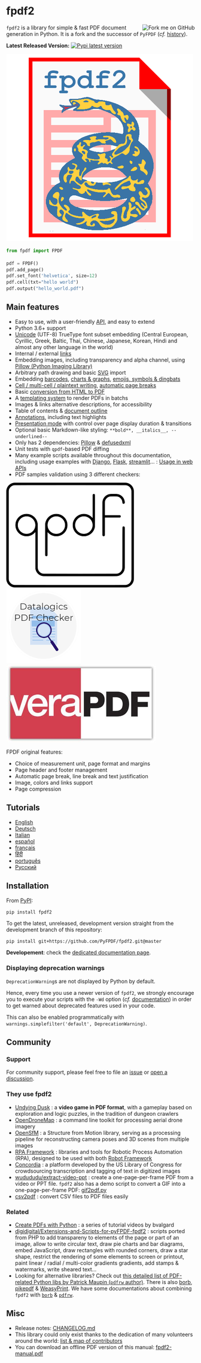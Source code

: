 # fpdf2 #

<a href='https://github.com/PyFPDF/fpdf2'><img src='https://s3.amazonaws.com/github/ribbons/forkme_right_red_aa0000.png' alt='Fork me on GitHub' border='0' align='right' /></a>

`fpdf2` is a library for simple & fast PDF document generation in Python.
It is a fork and the successor of `PyFPDF` (_cf._ [history](https://pyfpdf.github.io/fpdf2/Development.html#history)).

**Latest Released Version:** [![Pypi latest version](https://img.shields.io/pypi/v/fpdf2.svg)](https://pypi.python.org/pypi/fpdf2)

![fpdf2 logo](fpdf2-logo.png)

```python
from fpdf import FPDF

pdf = FPDF()
pdf.add_page()
pdf.set_font('helvetica', size=12)
pdf.cell(txt="hello world")
pdf.output("hello_world.pdf")
```

## Main features ##

* Easy to use, with a user-friendly [API](https://pyfpdf.github.io/fpdf2/fpdf/), and easy to extend
* Python 3.6+ support
* [Unicode](Unicode.md) (UTF-8) TrueType font subset embedding (Central European, Cyrillic, Greek, Baltic, Thai, Chinese, Japanese, Korean, Hindi and almost any other language in the world)
* Internal / external [links](Links.md)
* Embedding images, including transparency and alpha channel, using [Pillow (Python Imaging Library)](https://pillow.readthedocs.io/en/stable/)
* Arbitrary path drawing and basic [SVG](SVG.md) import
* Embedding [barcodes](Barcodes.md), [charts & graphs](Maths.md), [emojis, symbols & dingbats](EmojisSymbolsDingbats.md)
* [Cell / multi-cell / plaintext writing](Text.md), [automatic page breaks](PageBreaks.md)
* Basic [conversion from HTML to PDF](HTML.md)
* A [templating system](Templates.md) to render PDFs in batchs
* Images & links alternative descriptions, for accessibility
* Table of contents & [document outline](DocumentOutlineAndTableOfContents.md)
* [Annotations](Annotations.md), including text highlights
* [Presentation mode](Presentations.md) with control over page display duration & transitions
* Optional basic Markdown-like styling: `**bold**, __italics__, --underlined--`
* Only has 2 dependencies: [Pillow](https://pillow.readthedocs.io/en/stable/) & [defusedxml](https://pypi.org/project/defusedxml/)
* Unit tests with `qpdf`-based PDF diffing
* Many example scripts available throughout this documentation, including usage examples with [Django](https://www.djangoproject.com/), [Flask](https://flask.palletsprojects.com), [streamlit](https://streamlit.io/)... : [Usage in web APIs](UsageInWebAPI.md)
* PDF samples validation using 3 different checkers:

[![QPDF logo](qpdf-logo.svg)](https://github.com/qpdf/qpdf)
[![PDF Checker logo](pdfchecker-logo.png)](https://www.datalogics.com/products/pdf-tools/pdf-checker/)
[![VeraPDF logo](vera-logo.jpg)](https://verapdf.org)

FPDF original features:

* Choice of measurement unit, page format and margins
* Page header and footer management
* Automatic page break, line break and text justification
* Image, colors and links support
* Page compression

## Tutorials ##

* [English](Tutorial.md)
* [Deutsch](Tutorial-de.md)
* [Italian](Tutorial-it.md)
* [español](Tutorial-es.md)
* [français](Tutorial-fr.md)
* [हिंदी](Tutorial-हिंदी.md)
* [português](Tutorial-pt.md)
* [Русский](Tutorial-ru.md)

## Installation ##

From [PyPI](https://pypi.python.org/pypi/fpdf2):
```nash
pip install fpdf2
```

To get the latest, unreleased, development version straight from the development branch of this repository:

```bash
pip install git+https://github.com/PyFPDF/fpdf2.git@master
```

**Developement**: check the [dedicated documentation page](Development.md).

### Displaying deprecation warnings
`DeprecationWarning`s are not displayed by Python by default.

Hence, every time you use a newer version of `fpdf2`, we strongly encourage you to execute your scripts
with the `-Wd` option (_cf._ [documentation](https://docs.python.org/3/using/cmdline.html#cmdoption-W)) 
in order to get warned about deprecated features used in your code.

This can also be enabled programmatically with `warnings.simplefilter('default', DeprecationWarning)`.

## Community ##

### Support ###

For community support, please feel free to file an [issue](https://github.com/PyFPDF/fpdf2/issues)
or [open a discussion](https://github.com/PyFPDF/fpdf2/discussions).

### They use fpdf2 ###
<!-- cf. Watchman Pypi & DavHau/pypi-deps-db -->
* [Undying Dusk](https://lucas-c.itch.io/undying-dusk) : a **video game in PDF format**, with a gameplay based on exploration and logic puzzles, in the tradition of dungeon crawlers
* [OpenDroneMap](https://github.com/OpenDroneMap/ODM) : a command line toolkit for processing aerial drone imagery
* [OpenSfM](https://github.com/mapillary/OpenSfM) : a Structure from Motion library, serving as a processing pipeline for reconstructing camera poses and 3D scenes from multiple images
* [RPA Framework](https://github.com/robocorp/rpaframework) : libraries and tools for Robotic Process Automation (RPA), designed to be used with both [Robot Framework](https://robotframework.org)
* [Concordia](https://github.com/LibraryOfCongress/concordia) : a platform developed by the US Library of Congress for crowdsourcing transcription and tagging of text in digitized images
* [wudududu/extract-video-ppt](https://github.com/wudududu/extract-video-ppt) : create a one-page-per-frame PDF from a video or PPT file.
  `fpdf2` also has a demo script to convert a GIF into a one-page-per-frame PDF: [gif2pdf.py](https://github.com/PyFPDF/fpdf2/blob/master/tutorial/gif2pdf.py)
* [csv2pdf](https://github.com/TECH-SAVVY-GUY/csv2pdf) : convert CSV files to PDF files easily

### Related ###

* [Create PDFs with Python](https://www.youtube.com/playlist?list=PLjNQtX45f0dR9K2sMJ5ad9wVjqslNBIC0) : a series of tutorial videos by bvalgard
* [digidigital/Extensions-and-Scripts-for-pyFPDF-fpdf2](https://github.com/digidigital/Extensions-and-Scripts-for-pyFPDF-fpdf2) : scripts ported from PHP to add transpareny to elements of the page or part of an image, allow to write circular text,
   draw pie charts and bar diagrams, embed JavaScript, draw rectangles with rounded corners, draw a star shape,
   restrict the rendering of some elements to screen or printout, paint linear / radial / multi-color gradients gradients, add stamps & watermarks, write sheared text...
* Looking for alternative libraries? Check out [this detailed list of PDF-related Python libs by Patrick Maupin (`pdfrw` author)](https://github.com/pmaupin/pdfrw#other-libraries).
  There is also [borb](https://github.com/jorisschellekens/borb), [pikepdf](https://github.com/pikepdf/pikepdf) & [WeasyPrint](https://github.com/Kozea/WeasyPrint).
  We have some documentations about combining `fpdf2` with [`borb`](borb.md) & [`pdfrw`](ExistingPDFs.md).

## Misc ##

* Release notes: [CHANGELOG.md](https://github.com/PyFPDF/fpdf2/blob/master/CHANGELOG.md)
* This library could only exist thanks to the dedication of many volunteers around the world:
  [list & map of contributors](https://github.com/PyFPDF/fpdf2/blob/master/README.md#contributors-)
* You can download an offline PDF version of this manual: [fpdf2-manual.pdf](fpdf2-manual.pdf)
